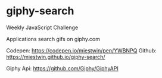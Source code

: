 # giphy-search
Weekly JavaScript Challenge

Applications search gifs on giphy.com

Codepen: https://codepen.io/miestwin/pen/YWBNPQ
Github: https://miestwin.github.io/giphy-search/

Giphy Api: https://github.com/Giphy/GiphyAPI
